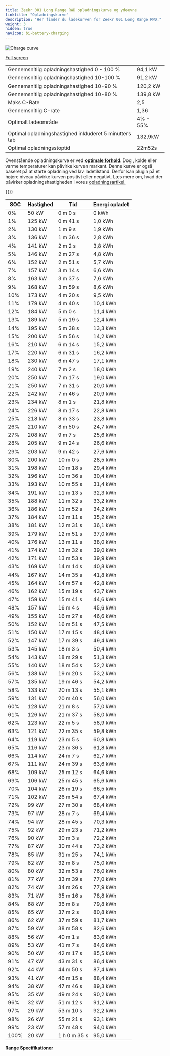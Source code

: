 ```yaml
---
title: Zeekr 001 Long Range RWD opladningskurve og ydeevne
linktitle: "Opladningskurve"
description: "Her finder du ladekurven for Zeekr 001 Long Range RWD."
weight: 3
hidden: true
navicon: bi-battery-charging
---
```

<!-- markdownlint-disable MD033 -->
<img src="../chargingcurve.svg" alt="Charge curve" class="img-fluid">

[Full screen](/models/zeekr/001/001_long_range_rwd/chargingcurve.svg)


<table class="table table-striped border">
<tbody>
<tr>
<td>Gennemsnitlig opladningshastighed 0 - 100 %</td><td>94,1 kW</td>
</tr>
<tr>
<td>Gennemsnitlig opladningshastighed 10-100 %</td><td>91,2 kW</td>
</tr>
<tr>
<td>Gennemsnitlig opladningshastighed 10-90 %</td><td>120,2 kW</td>
</tr>
<tr>
<td>Gennemsnitlig opladningshastighed 10-80 %</td><td>139,8 kW</td>
</tr>
<tr>
<td>Maks C-Rate</td><td>2,5</td>
</tr>
<tr>
<td>Gennemsnitlig C-rate</td><td>1,36</td>
</tr>
<tr>
<td>Optimalt ladeområde</td><td>4% - 55%</td>
</tr>
<tr>
<td>Optimal opladningshastighed inkluderet 5 minutters tab</td><td>132,9kW</td>
</tr>
<tr>
<td>Optimal opladningsstoptid</td><td>22m52s</td>
</tr>
</tbody>
</table>


Ovenstående opladningskurve er ved **[optimale forhold](../../../../../technology/battery/charging/#temperatur)**. Dog , kolde eller varme temperaturer kan påvirke kurven markant. Denne kurve er også baseret på at starte opladning ved lav ladetilstand. Derfor kan plugin på et højere niveau påvirke kurven positivt eller negativt. Læs mere om, hvad der påvirker opladningshastigheden i vores [opladningsartikel.](../../../../../technology/battery/charging/)


{{<evkxdisplayaddarticle />}}
<table class="table table-striped border">
<thead>
<tr><th>SOC</th><th>Hastighed</th><th>Tid</th><th>Energi opladet</th></tr>
</thead>
<tbody>
<tr>
<td>0%</td><td>50 kW</td><td> 0 m 0 s </td><td>0 kWh </td>
</tr>
<tr>
<td>1%</td><td>125 kW</td><td> 0 m 41 s </td><td>1,0 kWh </td>
</tr>
<tr>
<td>2%</td><td>130 kW</td><td> 1 m 9 s </td><td>1,9 kWh </td>
</tr>
<tr>
<td>3%</td><td>136 kW</td><td> 1 m 36 s </td><td>2,8 kWh </td>
</tr>
<tr>
<td>4%</td><td>141 kW</td><td> 2 m 2 s </td><td>3,8 kWh </td>
</tr>
<tr>
<td>5%</td><td>146 kW</td><td> 2 m 27 s </td><td>4,8 kWh </td>
</tr>
<tr>
<td>6%</td><td>152 kW</td><td> 2 m 51 s </td><td>5,7 kWh </td>
</tr>
<tr>
<td>7%</td><td>157 kW</td><td> 3 m 14 s </td><td>6,6 kWh </td>
</tr>
<tr>
<td>8%</td><td>163 kW</td><td> 3 m 37 s </td><td>7,6 kWh </td>
</tr>
<tr>
<td>9%</td><td>168 kW</td><td> 3 m 59 s </td><td>8,6 kWh </td>
</tr>
<tr>
<td>10%</td><td>173 kW</td><td> 4 m 20 s </td><td>9,5 kWh </td>
</tr>
<tr>
<td>11%</td><td>179 kW</td><td> 4 m 40 s </td><td>10,4 kWh </td>
</tr>
<tr>
<td>12%</td><td>184 kW</td><td> 5 m 0 s </td><td>11,4 kWh </td>
</tr>
<tr>
<td>13%</td><td>189 kW</td><td> 5 m 19 s </td><td>12,4 kWh </td>
</tr>
<tr>
<td>14%</td><td>195 kW</td><td> 5 m 38 s </td><td>13,3 kWh </td>
</tr>
<tr>
<td>15%</td><td>200 kW</td><td> 5 m 56 s </td><td>14,2 kWh </td>
</tr>
<tr>
<td>16%</td><td>210 kW</td><td> 6 m 14 s </td><td>15,2 kWh </td>
</tr>
<tr>
<td>17%</td><td>220 kW</td><td> 6 m 31 s </td><td>16,2 kWh </td>
</tr>
<tr>
<td>18%</td><td>230 kW</td><td> 6 m 47 s </td><td>17,1 kWh </td>
</tr>
<tr>
<td>19%</td><td>240 kW</td><td> 7 m 2 s </td><td>18,0 kWh </td>
</tr>
<tr>
<td>20%</td><td>250 kW</td><td> 7 m 17 s </td><td>19,0 kWh </td>
</tr>
<tr>
<td>21%</td><td>250 kW</td><td> 7 m 31 s </td><td>20,0 kWh </td>
</tr>
<tr>
<td>22%</td><td>242 kW</td><td> 7 m 46 s </td><td>20,9 kWh </td>
</tr>
<tr>
<td>23%</td><td>234 kW</td><td> 8 m 1 s </td><td>21,8 kWh </td>
</tr>
<tr>
<td>24%</td><td>226 kW</td><td> 8 m 17 s </td><td>22,8 kWh </td>
</tr>
<tr>
<td>25%</td><td>218 kW</td><td> 8 m 33 s </td><td>23,8 kWh </td>
</tr>
<tr>
<td>26%</td><td>210 kW</td><td> 8 m 50 s </td><td>24,7 kWh </td>
</tr>
<tr>
<td>27%</td><td>208 kW</td><td> 9 m 7 s </td><td>25,6 kWh </td>
</tr>
<tr>
<td>28%</td><td>205 kW</td><td> 9 m 24 s </td><td>26,6 kWh </td>
</tr>
<tr>
<td>29%</td><td>203 kW</td><td> 9 m 42 s </td><td>27,6 kWh </td>
</tr>
<tr>
<td>30%</td><td>200 kW</td><td> 10 m 0 s </td><td>28,5 kWh </td>
</tr>
<tr>
<td>31%</td><td>198 kW</td><td> 10 m 18 s </td><td>29,4 kWh </td>
</tr>
<tr>
<td>32%</td><td>196 kW</td><td> 10 m 36 s </td><td>30,4 kWh </td>
</tr>
<tr>
<td>33%</td><td>193 kW</td><td> 10 m 55 s </td><td>31,4 kWh </td>
</tr>
<tr>
<td>34%</td><td>191 kW</td><td> 11 m 13 s </td><td>32,3 kWh </td>
</tr>
<tr>
<td>35%</td><td>188 kW</td><td> 11 m 32 s </td><td>33,2 kWh </td>
</tr>
<tr>
<td>36%</td><td>186 kW</td><td> 11 m 52 s </td><td>34,2 kWh </td>
</tr>
<tr>
<td>37%</td><td>184 kW</td><td> 12 m 11 s </td><td>35,2 kWh </td>
</tr>
<tr>
<td>38%</td><td>181 kW</td><td> 12 m 31 s </td><td>36,1 kWh </td>
</tr>
<tr>
<td>39%</td><td>179 kW</td><td> 12 m 51 s </td><td>37,0 kWh </td>
</tr>
<tr>
<td>40%</td><td>176 kW</td><td> 13 m 11 s </td><td>38,0 kWh </td>
</tr>
<tr>
<td>41%</td><td>174 kW</td><td> 13 m 32 s </td><td>39,0 kWh </td>
</tr>
<tr>
<td>42%</td><td>171 kW</td><td> 13 m 53 s </td><td>39,9 kWh </td>
</tr>
<tr>
<td>43%</td><td>169 kW</td><td> 14 m 14 s </td><td>40,8 kWh </td>
</tr>
<tr>
<td>44%</td><td>167 kW</td><td> 14 m 35 s </td><td>41,8 kWh </td>
</tr>
<tr>
<td>45%</td><td>164 kW</td><td> 14 m 57 s </td><td>42,8 kWh </td>
</tr>
<tr>
<td>46%</td><td>162 kW</td><td> 15 m 19 s </td><td>43,7 kWh </td>
</tr>
<tr>
<td>47%</td><td>159 kW</td><td> 15 m 41 s </td><td>44,6 kWh </td>
</tr>
<tr>
<td>48%</td><td>157 kW</td><td> 16 m 4 s </td><td>45,6 kWh </td>
</tr>
<tr>
<td>49%</td><td>155 kW</td><td> 16 m 27 s </td><td>46,6 kWh </td>
</tr>
<tr>
<td>50%</td><td>152 kW</td><td> 16 m 51 s </td><td>47,5 kWh </td>
</tr>
<tr>
<td>51%</td><td>150 kW</td><td> 17 m 15 s </td><td>48,4 kWh </td>
</tr>
<tr>
<td>52%</td><td>147 kW</td><td> 17 m 39 s </td><td>49,4 kWh </td>
</tr>
<tr>
<td>53%</td><td>145 kW</td><td> 18 m 3 s </td><td>50,4 kWh </td>
</tr>
<tr>
<td>54%</td><td>143 kW</td><td> 18 m 29 s </td><td>51,3 kWh </td>
</tr>
<tr>
<td>55%</td><td>140 kW</td><td> 18 m 54 s </td><td>52,2 kWh </td>
</tr>
<tr>
<td>56%</td><td>138 kW</td><td> 19 m 20 s </td><td>53,2 kWh </td>
</tr>
<tr>
<td>57%</td><td>135 kW</td><td> 19 m 46 s </td><td>54,2 kWh </td>
</tr>
<tr>
<td>58%</td><td>133 kW</td><td> 20 m 13 s </td><td>55,1 kWh </td>
</tr>
<tr>
<td>59%</td><td>131 kW</td><td> 20 m 40 s </td><td>56,0 kWh </td>
</tr>
<tr>
<td>60%</td><td>128 kW</td><td> 21 m 8 s </td><td>57,0 kWh </td>
</tr>
<tr>
<td>61%</td><td>126 kW</td><td> 21 m 37 s </td><td>58,0 kWh </td>
</tr>
<tr>
<td>62%</td><td>123 kW</td><td> 22 m 5 s </td><td>58,9 kWh </td>
</tr>
<tr>
<td>63%</td><td>121 kW</td><td> 22 m 35 s </td><td>59,8 kWh </td>
</tr>
<tr>
<td>64%</td><td>119 kW</td><td> 23 m 5 s </td><td>60,8 kWh </td>
</tr>
<tr>
<td>65%</td><td>116 kW</td><td> 23 m 36 s </td><td>61,8 kWh </td>
</tr>
<tr>
<td>66%</td><td>114 kW</td><td> 24 m 7 s </td><td>62,7 kWh </td>
</tr>
<tr>
<td>67%</td><td>111 kW</td><td> 24 m 39 s </td><td>63,6 kWh </td>
</tr>
<tr>
<td>68%</td><td>109 kW</td><td> 25 m 12 s </td><td>64,6 kWh </td>
</tr>
<tr>
<td>69%</td><td>106 kW</td><td> 25 m 45 s </td><td>65,6 kWh </td>
</tr>
<tr>
<td>70%</td><td>104 kW</td><td> 26 m 19 s </td><td>66,5 kWh </td>
</tr>
<tr>
<td>71%</td><td>102 kW</td><td> 26 m 54 s </td><td>67,4 kWh </td>
</tr>
<tr>
<td>72%</td><td>99 kW</td><td> 27 m 30 s </td><td>68,4 kWh </td>
</tr>
<tr>
<td>73%</td><td>97 kW</td><td> 28 m 7 s </td><td>69,4 kWh </td>
</tr>
<tr>
<td>74%</td><td>94 kW</td><td> 28 m 45 s </td><td>70,3 kWh </td>
</tr>
<tr>
<td>75%</td><td>92 kW</td><td> 29 m 23 s </td><td>71,2 kWh </td>
</tr>
<tr>
<td>76%</td><td>90 kW</td><td> 30 m 3 s </td><td>72,2 kWh </td>
</tr>
<tr>
<td>77%</td><td>87 kW</td><td> 30 m 44 s </td><td>73,2 kWh </td>
</tr>
<tr>
<td>78%</td><td>85 kW</td><td> 31 m 25 s </td><td>74,1 kWh </td>
</tr>
<tr>
<td>79%</td><td>82 kW</td><td> 32 m 8 s </td><td>75,0 kWh </td>
</tr>
<tr>
<td>80%</td><td>80 kW</td><td> 32 m 53 s </td><td>76,0 kWh </td>
</tr>
<tr>
<td>81%</td><td>77 kW</td><td> 33 m 39 s </td><td>77,0 kWh </td>
</tr>
<tr>
<td>82%</td><td>74 kW</td><td> 34 m 26 s </td><td>77,9 kWh </td>
</tr>
<tr>
<td>83%</td><td>71 kW</td><td> 35 m 16 s </td><td>78,8 kWh </td>
</tr>
<tr>
<td>84%</td><td>68 kW</td><td> 36 m 8 s </td><td>79,8 kWh </td>
</tr>
<tr>
<td>85%</td><td>65 kW</td><td> 37 m 2 s </td><td>80,8 kWh </td>
</tr>
<tr>
<td>86%</td><td>62 kW</td><td> 37 m 59 s </td><td>81,7 kWh </td>
</tr>
<tr>
<td>87%</td><td>59 kW</td><td> 38 m 58 s </td><td>82,6 kWh </td>
</tr>
<tr>
<td>88%</td><td>56 kW</td><td> 40 m 1 s </td><td>83,6 kWh </td>
</tr>
<tr>
<td>89%</td><td>53 kW</td><td> 41 m 7 s </td><td>84,6 kWh </td>
</tr>
<tr>
<td>90%</td><td>50 kW</td><td> 42 m 17 s </td><td>85,5 kWh </td>
</tr>
<tr>
<td>91%</td><td>47 kW</td><td> 43 m 31 s </td><td>86,4 kWh </td>
</tr>
<tr>
<td>92%</td><td>44 kW</td><td> 44 m 50 s </td><td>87,4 kWh </td>
</tr>
<tr>
<td>93%</td><td>41 kW</td><td> 46 m 15 s </td><td>88,4 kWh </td>
</tr>
<tr>
<td>94%</td><td>38 kW</td><td> 47 m 46 s </td><td>89,3 kWh </td>
</tr>
<tr>
<td>95%</td><td>35 kW</td><td> 49 m 24 s </td><td>90,2 kWh </td>
</tr>
<tr>
<td>96%</td><td>32 kW</td><td> 51 m 12 s </td><td>91,2 kWh </td>
</tr>
<tr>
<td>97%</td><td>29 kW</td><td> 53 m 10 s </td><td>92,2 kWh </td>
</tr>
<tr>
<td>98%</td><td>26 kW</td><td> 55 m 21 s </td><td>93,1 kWh </td>
</tr>
<tr>
<td>99%</td><td>23 kW</td><td> 57 m 48 s </td><td>94,0 kWh </td>
</tr>
<tr>
<td>100%</td><td>20 kW</td><td>1 h 0 m 35 s </td><td>95,0 kWh </td>
</tr>
</tbody>
</table>

<div class="mt-3 mb-3">
<a href="../rangeandconsumption/" class="text-decoration-none text-black">
<strong><i class="bi-arrow-left"></i> Range </strong>
</a>
<a href="../specifications/" class="text-decoration-none text-black float-end">
<strong>Specifikationer <i class="bi-arrow-right"></i></strong>
</a>
</div>
